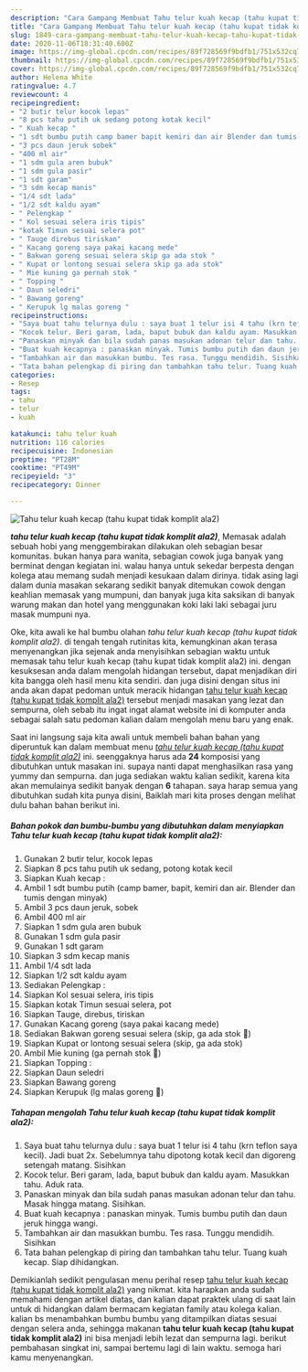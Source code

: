 ```yaml
---
description: "Cara Gampang Membuat Tahu telur kuah kecap (tahu kupat tidak komplit ala2) Lezat"
title: "Cara Gampang Membuat Tahu telur kuah kecap (tahu kupat tidak komplit ala2) Lezat"
slug: 1849-cara-gampang-membuat-tahu-telur-kuah-kecap-tahu-kupat-tidak-komplit-ala2-lezat
date: 2020-11-06T18:31:40.600Z
image: https://img-global.cpcdn.com/recipes/89f728569f9bdfb1/751x532cq70/tahu-telur-kuah-kecap-tahu-kupat-tidak-komplit-ala2-foto-resep-utama.jpg
thumbnail: https://img-global.cpcdn.com/recipes/89f728569f9bdfb1/751x532cq70/tahu-telur-kuah-kecap-tahu-kupat-tidak-komplit-ala2-foto-resep-utama.jpg
cover: https://img-global.cpcdn.com/recipes/89f728569f9bdfb1/751x532cq70/tahu-telur-kuah-kecap-tahu-kupat-tidak-komplit-ala2-foto-resep-utama.jpg
author: Helena White
ratingvalue: 4.7
reviewcount: 4
recipeingredient:
- "2 butir telur kocok lepas"
- "8 pcs tahu putih uk sedang potong kotak kecil"
- " Kuah kecap "
- "1 sdt bumbu putih camp bamer bapit kemiri dan air Blender dan tumis dengan minyak"
- "3 pcs daun jeruk sobek"
- "400 ml air"
- "1 sdm gula aren bubuk"
- "1 sdm gula pasir"
- "1 sdt garam"
- "3 sdm kecap manis"
- "1/4 sdt lada"
- "1/2 sdt kaldu ayam"
- " Pelengkap "
- " Kol sesuai selera iris tipis"
- "kotak Timun sesuai selera pot"
- " Tauge direbus tiriskan"
- " Kacang goreng saya pakai kacang mede"
- " Bakwan goreng sesuai selera skip ga ada stok "
- " Kupat or lontong sesuai selera skip ga ada stok"
- " Mie kuning ga pernah stok "
- " Topping "
- " Daun seledri"
- " Bawang goreng"
- " Kerupuk lg malas goreng "
recipeinstructions:
- "Saya buat tahu telurnya dulu : saya buat 1 telur isi 4 tahu (krn teflon saya kecil). Jadi buat 2x. Sebelumnya tahu dipotong kotak kecil dan digoreng setengah matang. Sisihkan"
- "Kocok telur. Beri garam, lada, baput bubuk dan kaldu ayam. Masukkan tahu. Aduk rata."
- "Panaskan minyak dan bila sudah panas masukan adonan telur dan tahu. Masak hingga matang. Sisihkan."
- "Buat kuah kecapnya : panaskan minyak. Tumis bumbu putih dan daun jeruk hingga wangi."
- "Tambahkan air dan masukkan bumbu. Tes rasa. Tunggu mendidih. Sisihkan"
- "Tata bahan pelengkap di piring dan tambahkan tahu telur. Tuang kuah kecap. Siap dihidangkan."
categories:
- Resep
tags:
- tahu
- telur
- kuah

katakunci: tahu telur kuah 
nutrition: 116 calories
recipecuisine: Indonesian
preptime: "PT28M"
cooktime: "PT49M"
recipeyield: "3"
recipecategory: Dinner

---
```



![Tahu telur kuah kecap (tahu kupat tidak komplit ala2)](https://img-global.cpcdn.com/recipes/89f728569f9bdfb1/751x532cq70/tahu-telur-kuah-kecap-tahu-kupat-tidak-komplit-ala2-foto-resep-utama.jpg)

<b><i>tahu telur kuah kecap (tahu kupat tidak komplit ala2)</i></b>, Memasak adalah sebuah hobi yang menggembirakan dilakukan oleh sebagian besar komunitas. bukan hanya para wanita, sebagian cowok juga banyak yang berminat dengan kegiatan ini. walau hanya untuk sekedar berpesta dengan kolega atau memang sudah menjadi kesukaan dalam dirinya. tidak asing lagi dalam dunia masakan sekarang sedikit banyak ditemukan cowok dengan keahlian memasak yang mumpuni, dan banyak juga kita saksikan di banyak warung makan dan hotel yang menggunakan koki laki laki sebagai juru masak mumpuni nya.



Oke, kita awali ke hal bumbu olahan <i>tahu telur kuah kecap (tahu kupat tidak komplit ala2)</i>. di tengah tengah rutinitas kita, kemungkinan akan terasa menyenangkan jika sejenak anda menyisihkan sebagian waktu untuk memasak tahu telur kuah kecap (tahu kupat tidak komplit ala2) ini. dengan kesuksesan anda dalam mengolah hidangan tersebut, dapat menjadikan diri kita bangga oleh hasil menu kita sendiri. dan juga disini dengan situs ini anda akan dapat pedoman untuk meracik hidangan <u>tahu telur kuah kecap (tahu kupat tidak komplit ala2)</u> tersebut menjadi masakan yang lezat dan sempurna, oleh sebab itu ingat ingat alamat website ini di komputer anda sebagai salah satu pedoman kalian dalam mengolah menu baru yang enak.


Saat ini langsung saja kita awali untuk membeli bahan bahan yang diperuntuk kan dalam membuat menu <u><i>tahu telur kuah kecap (tahu kupat tidak komplit ala2)</i></u> ini. seenggaknya harus ada <b>24</b> komposisi yang dibutuhkan untuk masakan ini. supaya nanti dapat menghasilkan rasa yang yummy dan sempurna. dan juga sediakan waktu kalian sedikit, karena kita akan memulainya sedikit banyak dengan <b>6</b> tahapan. saya harap semua yang dibutuhkan sudah kita punya disini, Baiklah mari kita proses dengan melihat dulu bahan bahan berikut ini.

<!--inarticleads1-->

##### Bahan pokok dan bumbu-bumbu yang dibutuhkan dalam menyiapkan Tahu telur kuah kecap (tahu kupat tidak komplit ala2):

1. Gunakan 2 butir telur, kocok lepas
1. Siapkan 8 pcs tahu putih uk sedang, potong kotak kecil
1. Siapkan  Kuah kecap :
1. Ambil 1 sdt bumbu putih (camp bamer, bapit, kemiri dan air. Blender dan tumis dengan minyak)
1. Ambil 3 pcs daun jeruk, sobek
1. Ambil 400 ml air
1. Siapkan 1 sdm gula aren bubuk
1. Gunakan 1 sdm gula pasir
1. Gunakan 1 sdt garam
1. Siapkan 3 sdm kecap manis
1. Ambil 1/4 sdt lada
1. Siapkan 1/2 sdt kaldu ayam
1. Sediakan  Pelengkap :
1. Siapkan  Kol sesuai selera, iris tipis
1. Siapkan kotak Timun sesuai selera, pot
1. Siapkan  Tauge, direbus, tiriskan
1. Gunakan  Kacang goreng (saya pakai kacang mede)
1. Sediakan  Bakwan goreng sesuai selera (skip, ga ada stok 🙈)
1. Siapkan  Kupat or lontong sesuai selera (skip, ga ada stok)
1. Ambil  Mie kuning (ga pernah stok 🙈)
1. Siapkan  Topping :
1. Siapkan  Daun seledri
1. Siapkan  Bawang goreng
1. Siapkan  Kerupuk (lg malas goreng 🤭)




<!--inarticleads2-->

##### Tahapan mengolah Tahu telur kuah kecap (tahu kupat tidak komplit ala2):

1. Saya buat tahu telurnya dulu : saya buat 1 telur isi 4 tahu (krn teflon saya kecil). Jadi buat 2x. Sebelumnya tahu dipotong kotak kecil dan digoreng setengah matang. Sisihkan
1. Kocok telur. Beri garam, lada, baput bubuk dan kaldu ayam. Masukkan tahu. Aduk rata.
1. Panaskan minyak dan bila sudah panas masukan adonan telur dan tahu. Masak hingga matang. Sisihkan.
1. Buat kuah kecapnya : panaskan minyak. Tumis bumbu putih dan daun jeruk hingga wangi.
1. Tambahkan air dan masukkan bumbu. Tes rasa. Tunggu mendidih. Sisihkan
1. Tata bahan pelengkap di piring dan tambahkan tahu telur. Tuang kuah kecap. Siap dihidangkan.




Demikianlah sedikit pengulasan menu perihal resep <u>tahu telur kuah kecap (tahu kupat tidak komplit ala2)</u> yang nikmat. kita harapkan anda sudah memahami dengan artikel diatas, dan kalian dapat praktek ulang di saat lain untuk di hidangkan dalam bermacam kegiatan family atau kolega kalian. kalian bs menambahkan bumbu bumbu yang ditampilkan diatas sesuai dengan selera anda, sehingga makanan <b>tahu telur kuah kecap (tahu kupat tidak komplit ala2)</b> ini bisa menjadi lebih lezat dan sempurna lagi. berikut pembahasan singkat ini, sampai bertemu lagi di lain waktu. semoga hari kamu menyenangkan.
